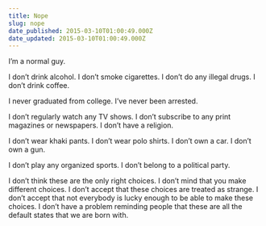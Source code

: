 ```yaml
---
title: Nope
slug: nope
date_published: 2015-03-10T01:00:49.000Z
date_updated: 2015-03-10T01:00:49.000Z
---
```


I’m a normal guy.

I don’t drink alcohol. I don’t smoke cigarettes. I don’t do any illegal drugs. I don’t drink coffee.

I never graduated from college. I’ve never been arrested.

I don’t regularly watch any TV shows. I don’t subscribe to any print magazines or newspapers. I don’t have a religion.

I don’t wear khaki pants. I don’t wear polo shirts. I don’t own a car. I don’t own a gun.

I don’t play any organized sports. I don’t belong to a political party.

I don’t think these are the only right choices. I don’t mind that you make different choices. I don’t accept that these choices are treated as strange. I don’t accept that not everybody is lucky enough to be able to make these choices. I don’t have a problem reminding people that these are all the default states that we are born with.

